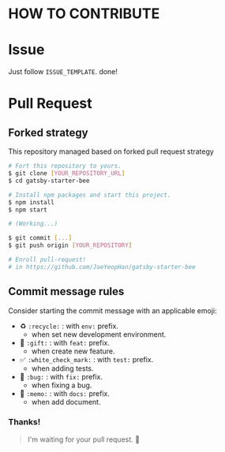 <!--  -->

# HOW TO CONTRIBUTE

# Issue

Just follow `ISSUE_TEMPLATE`. done!

# Pull Request

## Forked strategy

This repository managed based on forked pull request strategy

```sh
# Fort this repository to yours.
$ git clone [YOUR_REPOSITORY_URL]
$ cd gatsby-starter-bee

# Install npm packages and start this project.
$ npm install
$ npm start

# (Working...)

$ git commit [...]
$ git push origin [YOUR_REPOSITORY]

# Enroll pull-request!
# in https://github.com/JaeYeopHan/gatsby-starter-bee
```

## Commit message rules

Consider starting the commit message with an applicable emoji:

- :recycle: `:recycle:` : with `env:` prefix.
  - when set new development environment.
- :gift: `:gift:` : with `feat:` prefix.
  - when create new feature.
- ✅ `:white_check_mark:` : with `test:` prefix.
  - when adding tests.
- 🐛 `:bug:` : with `fix:` prefix.
  - when fixing a bug.
- :memo: `:memo:` : with `docs:` prefix.
  - when add document.

### Thanks!

> I'm waiting for your pull request. :pray:
